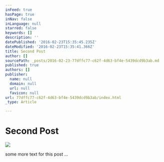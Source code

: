 ```yaml
---
inFeed: true
hasPage: true
inNav: false
inLanguage: null
starred: false
keywords: []
description: ''
datePublished: '2016-02-23T15:35:45.235Z'
dateModified: '2016-02-23T15:35:41.366Z'
title: Second Post
author: []
sourcePath: _posts/2016-02-23-77dffc77-c62f-4d63-bf4e-5439dcd9b3ab.md
published: true
authors: []
publisher:
  name: null
  domain: null
  url: null
  favicon: null
url: 77dffc77-c62f-4d63-bf4e-5439dcd9b3ab/index.html
_type: Article

---
```

# Second Post
![](https://the-grid-user-content.s3-us-west-2.amazonaws.com/f7b63706-3197-4708-ab1c-7fbc895b5b67.jpg)

some more text for this post ...